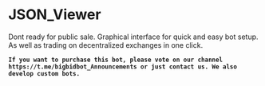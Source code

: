 # JSON_Viewer
Dont ready for public sale. Graphical interface for quick and easy bot setup. As well as trading on decentralized exchanges in one click.


**`If you want to purchase this bot, please vote on our channel https://t.me/bigbidbot_Announcements or just contact us.
We also develop custom bots.
`**
